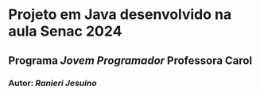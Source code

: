 # Projeto em Java desenvolvido na aula Senac 2024
## Programa *Jovem Programador* Professora Carol
### Autor: *Ranieri Jesuino*
